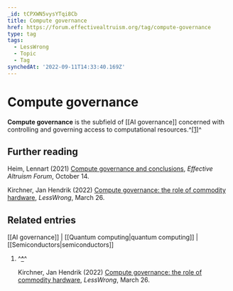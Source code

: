 ```yaml
---
_id: tCPXWN5vysYTqi8Cb
title: Compute governance
href: https://forum.effectivealtruism.org/tag/compute-governance
type: tag
tags:
  - LessWrong
  - Topic
  - Tag
synchedAt: '2022-09-11T14:33:40.169Z'
---
```

# Compute governance

**Compute governance** is the subfield of [[AI governance]] concerned with controlling and governing access to computational resources.^[\[1\]](#fnhcj3i8o475a)^

Further reading
---------------

Heim, Lennart (2021) [Compute governance and conclusions](https://forum.effectivealtruism.org/posts/g6cwjcKMZba4RimJk/compute-governance-and-conclusions-transformative-ai-and), *Effective Altruism Forum*, October 14.

Kirchner, Jan Hendrik (2022) [Compute governance: the role of commodity hardware](https://www.lesswrong.com/posts/z8BF9GwcCjeXShC4q/compute-governance-the-role-of-commodity-hardware), *LessWrong*, March 26.

Related entries
---------------

[[AI governance]] | [[Quantum computing|quantum computing]] | [[Semiconductors|semiconductors]]

1.  ^**[^](#fnrefhcj3i8o475a)**^
    
    Kirchner, Jan Hendrik (2022) [Compute governance: the role of commodity hardware](https://www.lesswrong.com/posts/z8BF9GwcCjeXShC4q/compute-governance-the-role-of-commodity-hardware), *LessWrong*, March 26.